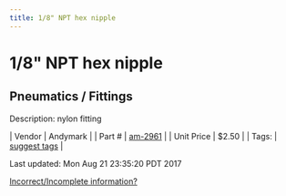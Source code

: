 ```yaml
---
title: 1/8" NPT hex nipple
---
```


# 1/8" NPT hex nipple
## Pneumatics / Fittings
Description: 	nylon fitting 

| Vendor | Andymark | 
| Part # | [am-2961](http://www.andymark.com/product-p/am-2961.htm) | 
| Unit Price | $2.50 | 
| Tags: | [suggest tags](https://docs.google.com/forms/d/e/1FAIpQLSeWyY8v3RgOty-MyWmh9U0iivNYN_molChYyS-0U-o-kOAv_g/viewform) | 

Last updated: Mon Aug 21 23:35:20 PDT 2017

 [Incorrect/Incomplete information?](https://docs.google.com/forms/d/e/1FAIpQLSeWyY8v3RgOty-MyWmh9U0iivNYN_molChYyS-0U-o-kOAv_g/viewform)